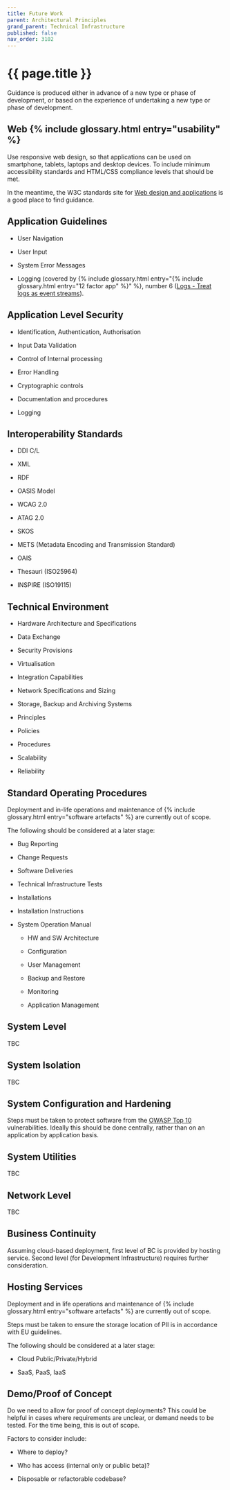 ```yaml
---
title: Future Work
parent: Architectural Principles
grand_parent: Technical Infrastructure
published: false
nav_order: 3102
---
```


# {{ page.title }}

Guidance is produced either in advance of a new type or phase of development,
or based on the experience of undertaking a new type or phase of development.

## Web {% include glossary.html entry="usability" %}

Use responsive web design, so that applications can be used on smartphone, tablets, laptops and desktop devices.
To include minimum accessibility standards and HTML/CSS compliance levels that should be met.

In the meantime, the W3C standards site for [Web design and applications](https://www.w3.org/standards/webdesign/)
is a good place to find guidance.

## Application Guidelines

- User Navigation

- User Input

- System Error Messages

- Logging (covered by {% include glossary.html entry="{% include glossary.html entry="12 factor app" %}" %}, number 6
  ([Logs - Treat logs as event streams](http://12factor.net/logs)).

## Application Level Security

- Identification, Authentication, Authorisation

- Input Data Validation

- Control of Internal processing

- Error Handling

- Cryptographic controls

- Documentation and procedures

- Logging

## Interoperability Standards

- DDI C/L

- XML

- RDF

- OASIS Model

- WCAG 2.0

- ATAG 2.0

- SKOS

- METS (Metadata Encoding and Transmission Standard)

- OAIS

- Thesauri (ISO25964)

- INSPIRE (ISO19115)

## Technical Environment

- Hardware Architecture and Specifications

- Data Exchange

- Security Provisions

- Virtualisation

- Integration Capabilities

- Network Specifications and Sizing

- Storage, Backup and Archiving Systems

- Principles

- Policies

- Procedures

- Scalability

- Reliability

## Standard Operating Procedures

Deployment and in-life operations and maintenance of {% include glossary.html entry="software artefacts" %} are currently out of scope.

The following should be considered at a later stage:

- Bug Reporting

- Change Requests

- Software Deliveries

- Technical Infrastructure Tests

- Installations

- Installation Instructions

- System Operation Manual

  - HW and SW Architecture

  - Configuration

  - User Management

  - Backup and Restore

  - Monitoring

  - Application Management

## System Level

TBC

## System Isolation

TBC

## System Configuration and Hardening

Steps must be taken to protect software from the [OWASP Top 10](https://www.owasp.org/index.php/OWASP_Top_Ten_Cheat_Sheet) vulnerabilities.
Ideally this should be done centrally, rather than on an application by application basis.

## System Utilities

TBC

## Network Level

TBC

## Business Continuity

Assuming cloud-based deployment, first level of BC is provided by hosting service.
Second level (for Development Infrastructure) requires further consideration.

## Hosting Services

Deployment and in life operations and maintenance of {% include glossary.html entry="software artefacts" %} are currently out of scope.

Steps must be taken to ensure the storage location of PII is in accordance with EU guidelines.

The following should be considered at a later stage:

- Cloud Public/Private/Hybrid

- SaaS, PaaS, IaaS

## Demo/Proof of Concept

Do we need to allow for proof of concept deployments?
This could be helpful in cases where requirements are unclear, or demand needs to be tested.
For the time being, this is out of scope.

Factors to consider include:

- Where to deploy?

- Who has access (internal only or public beta)?

- Disposable or refactorable codebase?